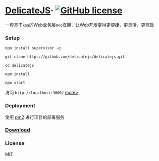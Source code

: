 # [DelicateJS](http://www.sunyangjie.com/2018/04/29/nodejs%E7%89%88web%E4%B8%9A%E5%8A%A1%E5%B1%82%E6%A1%86%E6%9E%B6/)&middot; [![GitHub license](https://img.shields.io/badge/license-MIT-blue.svg)](https://github.com/delicatejs/delicatejs/blob/master/LICENSE)

一套基于`koa`的Web业务层`mvc`框架，让Web开发变得更便捷，更灵活，更高效

### Setup
```
npm install supervisor -g

git clone https://github.com/delicatejs/delicatejs.git

cd delicatejs

npm install

npm start
```

访问 `http://localhost:3000/` [more>](https://github.com/delicatejs)

### Deployment

使用 [pm2](https://github.com/Unitech/pm2) 进行项目的部署服务

### [Download](https://github.com/delicatejs/delicatejs/archive/0.0.1.zip)

### License

MIT